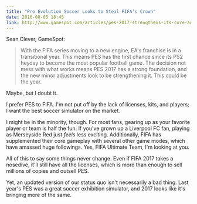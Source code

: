 ```yaml
---
title: "Pro Evolution Soccer Looks to Steal FIFA’s Crown"
date: 2016-08-05 18:45
link: http://www.gamespot.com/articles/pes-2017-strengthens-its-core-and-prepares-to-stea/1100-6442351/
---
```


Sean Clever, GameSpot: 

> With the FIFA series moving to a new engine, EA's franchise is in a transitional year. This means PES has the first chance since its PS2 heyday to become the most popular football game. The decision not mess with what works means PES 2017 has a strong foundation, and the new minor adjustments look to be strengthening it. This could be the year.

Maybe, but I doubt it. 

I prefer PES to FIFA. I'm not put off by the lack of licenses, kits, and players; I want the best soccer simulator on the market.

I might be in the minority, though. For most fans, gearing up as your favorite player or team is half the fun. If you've grown up a Liverpool FC fan, playing as Merseyside Red just _feels_ less exciting. Additionally, FIFA has supplemented their core gameplay with several other game modes, which have amassed huge followings. Yes, FIFA Ultimate Team, I'm looking at you. 

All of this to say some things never change. Even if FIFA 2017 takes a nosedive, it'll still have all the licenses, which is more than enough to sell millions of copies and outsell PES. 

Yet, an updated version of our status quo isn't necessarily a bad thing. Last year's PES was a great soccer exhibition simulator, and 2017 looks like it's bringing more of the same.  

